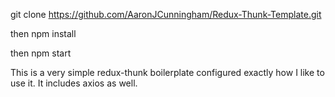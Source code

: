 git clone https://github.com/AaronJCunningham/Redux-Thunk-Template.git

then npm install

then npm start

This is a very simple redux-thunk boilerplate configured exactly how I like to use it. It includes axios as well.
